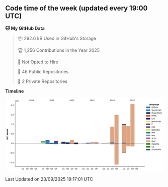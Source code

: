 ## Code time of the week (updated every 19:00 UTC)

<!--START_SECTION:waka-->
**🐱 My GitHub Data** 

> 📦 292.6 kB Used in GitHub's Storage 
 > 
> 🏆 1,256 Contributions in the Year 2025
 > 
> 🚫 Not Opted to Hire
 > 
> 📜 46 Public Repositories 
 > 
> 🔑 2 Private Repositories 
 > 
**Timeline**

![Lines of Code chart](https://raw.githubusercontent.com/SARDONYX-sard/SARDONYX-sard/main/assets/bar_graph.png)


 Last Updated on 23/09/2025 19:17:01 UTC
<!--END_SECTION:waka-->